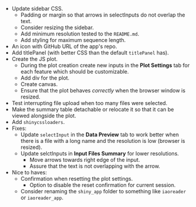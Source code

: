  - Update sidebar CSS.
    - Padding or margin so that arrows in selectInputs do not overlap the text.
    - Consider resizing the sidebar.
    - Add minimum resolution tested to the `README.md`.
    - Add styling for maximum sequence length.
 - An icon with GitHub URL of the app's repo.
 - Add titlePanel (with better CSS than the default `titlePanel` has).
 - Create the JS plot.
    - During the plot creation create new inputs in the **Plot Settings** tab for each feature which should be customizable.
    - Add div for the plot.
    - Create canvas.
    - Ensure that the plot behaves *correctly* when the browser window is resized.
 - Test interrupting file upload when too many files were selected.
 - Make the summary table detachable or relocate it so that it can be viewed alongside the plot.
 - Add `shinycssloaders`.
 - Fixes:
    - Update `selectInput` in the **Data Preview** tab to work better when there is a file with a long name and the resolution is low (browser is resized).
    - Update selctInputs in **Input Files Summary** for lower resolutions.
        - Move arrows towards right edge of the input.
        - Assure that the text is not overlapping with the arrow.
 - Nice to haves:
    - Confirmation when resetting the plot settings.
       - Option to disable the reset confirmation for current session.
    - Consider renaming the `shiny_app` folder to something like `iaoreader` or `iaoreader_app`.
